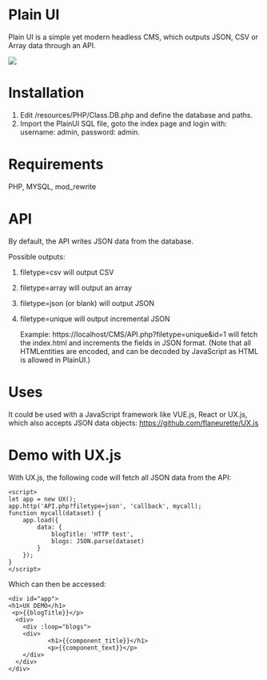 # Plain UI
Plain UI is a simple yet modern headless CMS, which outputs JSON, CSV or Array data through an API.

<img src="https://github.com/flaneurette/Plain-UI/blob/main/assets/adminscreen.png" />

# Installation

1. Edit /resources/PHP/Class.DB.php and define the database and paths.
2. Import the PlainUI SQL file, goto the index page and login with: username: admin, password: admin.

# Requirements
PHP, MYSQL, mod_rewrite

# API
By default, the API writes JSON data from the database. 

Possible outputs:

1. filetype=csv will output CSV
2. filetype=array will output an array
3. filetype=json (or blank) will output JSON
4. filetype=unique will output incremental JSON

   Example: https://localhost/CMS/API.php?filetype=unique&id=1
   will fetch the index.html and increments the fields in JSON format.
   (Note that all HTMLentities are encoded, and can be decoded by JavaScript as HTML is allowed in PlainUI.)
   
# Uses
It could be used with a JavaScript framework like VUE.js, React or UX.js, which also accepts JSON data objects:
https://github.com/flaneurette/UX.js

# Demo with UX.js
With UX.js, the following code will fetch all JSON data from the API:

	<script>
	let app = new UX();
	app.http('API.php?filetype=json', 'callback', mycall);
	function mycall(dataset) {
		app.load({
			data: {
				blogTitle: 'HTTP test',
				blogs: JSON.parse(dataset)
			}
		});
	}
	</script>

Which can then be accessed:
```
<div id="app">
<h1>UX DEMO</h1>
 <p>{{blogTitle}}</p>
  <div>
    <div :loop="blogs">
	<div>
           <h1>{{component_title}}</h1>
           <p>{{component_text}}</p>
	</div>
  </div>
</div>
```
